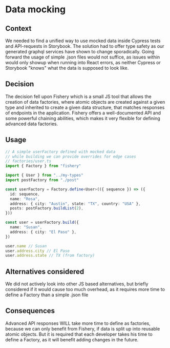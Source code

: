 # Data mocking

## Context

We needed to find a unified way to use mocked data inside Cypress tests and API-requests in Storybook.
The solution had to offer type safety as our generated graphql services have shown to change sporadically.
Going forward the usage of simple .json files would not suffice, as issues within would only showup when running into React errors, as neither Cypress or Storybook "knows" what the data is supposed to look like.

## Decision

The decision fell upon Fishery which is a small JS tool that allows the creation of data factories, where atomic objects are created against a given type and inherited to create a given data structure, that matches responses of endpoints in the application.
Fishery offers a well-documented API and some powerful chaining abilities, which makes it very flexible for defining advanced data factories.

## Usage

```typescript
// A simple userFactory defined with mocked data
// while building we can provide overrides for edge cases
// factories/user.ts
import { Factory } from "fishery"

import { User } from "../my-types"
import postFactory from "./post"

const userFactory = Factory.define<User>(({ sequence }) => ({
  id: sequence,
  name: "Rosa",
  address: { city: "Austin", state: "TX", country: "USA" },
  posts: postFactory.buildList(2),
}))

const user = userFactory.build({
  name: "Susan",
  address: { city: "El Paso" },
})

user.name // Susan
user.address.city // El Paso
user.address.state // TX (from factory)
```

## Alternatives considered

We did not actively look into other JS based alternatives, but briefly considered if it would cause too much overhead, as it requires more time to define a Factory than a simple .json file

## Consequences

Advanced API responses WILL take more time to define as factories, because we can only benefit from Fishery, if data is split up into reusable atomic objects.
But it is required that each developer takes his time to define a Factory, as it will benefit adding changes in the future.
